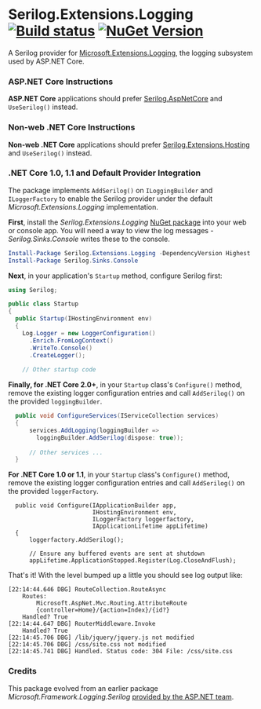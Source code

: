 # Serilog.Extensions.Logging [![Build status](https://ci.appveyor.com/api/projects/status/865nohxfiq1rnby0/branch/master?svg=true)](https://ci.appveyor.com/project/serilog/serilog-framework-logging/history) [![NuGet Version](http://img.shields.io/nuget/v/Serilog.Extensions.Logging.svg?style=flat)](https://www.nuget.org/packages/Serilog.Extensions.Logging/) 

A Serilog provider for [Microsoft.Extensions.Logging](https://www.nuget.org/packages/Microsoft.Extensions.Logging), the logging subsystem used by ASP.NET Core.

### ASP.NET Core Instructions

**ASP.NET Core** applications should prefer [Serilog.AspNetCore](https://github.com/serilog/serilog-aspnetcore) and `UseSerilog()` instead.

### Non-web .NET Core Instructions

**Non-web .NET Core** applications should prefer [Serilog.Extensions.Hosting](https://github.com/serilog/serilog-extensions-hosting) and `UseSerilog()` instead.

### .NET Core 1.0, 1.1 and Default Provider Integration

The package implements `AddSerilog()` on `ILoggingBuilder` and `ILoggerFactory` to enable the Serilog provider under the default _Microsoft.Extensions.Logging_ implementation.

**First**, install the _Serilog.Extensions.Logging_ [NuGet package](https://www.nuget.org/packages/Serilog.Extensions.Logging) into your web or console app. You will need a way to view the log messages - _Serilog.Sinks.Console_ writes these to the console.

```powershell
Install-Package Serilog.Extensions.Logging -DependencyVersion Highest
Install-Package Serilog.Sinks.Console
```

**Next**, in your application's `Startup` method, configure Serilog first:

```csharp
using Serilog;

public class Startup
{
  public Startup(IHostingEnvironment env)
  {
    Log.Logger = new LoggerConfiguration()
      .Enrich.FromLogContext()
      .WriteTo.Console()
      .CreateLogger();
      
    // Other startup code
```

**Finally, for .NET Core 2.0+**, in your `Startup` class's `Configure()` method, remove the existing logger configuration entries and
call `AddSerilog()` on the provided `loggingBuilder`.

```csharp
  public void ConfigureServices(IServiceCollection services)
  {
      services.AddLogging(loggingBuilder =>
      	loggingBuilder.AddSerilog(dispose: true));
      
      // Other services ...
  }
```

**For .NET Core 1.0 or 1.1**, in your `Startup` class's `Configure()` method, remove the existing logger configuration entries and call `AddSerilog()` on the provided `loggerFactory`.

```
  public void Configure(IApplicationBuilder app,
                        IHostingEnvironment env,
                        ILoggerFactory loggerfactory,
                        IApplicationLifetime appLifetime)
  {
      loggerfactory.AddSerilog();
      
      // Ensure any buffered events are sent at shutdown
      appLifetime.ApplicationStopped.Register(Log.CloseAndFlush);
```

That's it! With the level bumped up a little you should see log output like:

```
[22:14:44.646 DBG] RouteCollection.RouteAsync
	Routes: 
		Microsoft.AspNet.Mvc.Routing.AttributeRoute
		{controller=Home}/{action=Index}/{id?}
	Handled? True
[22:14:44.647 DBG] RouterMiddleware.Invoke
	Handled? True
[22:14:45.706 DBG] /lib/jquery/jquery.js not modified
[22:14:45.706 DBG] /css/site.css not modified
[22:14:45.741 DBG] Handled. Status code: 304 File: /css/site.css
```

### Credits

This package evolved from an earlier package _Microsoft.Framework.Logging.Serilog_ [provided by the ASP.NET team](https://github.com/aspnet/Logging/pull/182).
